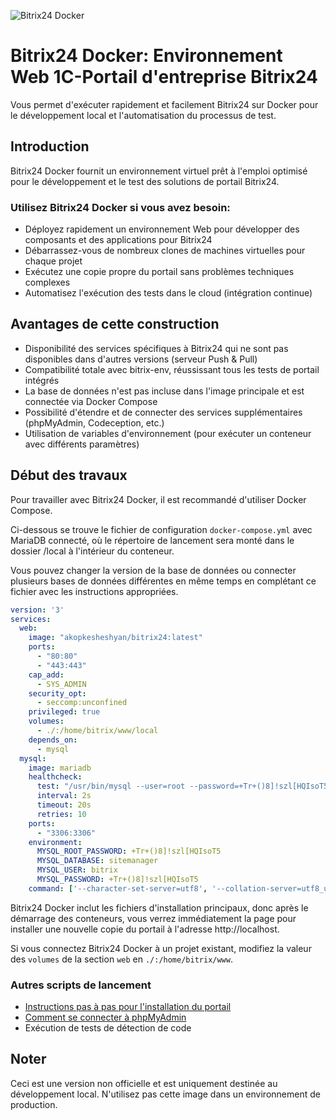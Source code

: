 ![Bitrix24 Docker](/docs/assets/bitrix24-docker-logo.png)

# Bitrix24 Docker: Environnement Web 1C-Portail d'entreprise Bitrix24

Vous permet d'exécuter rapidement et facilement Bitrix24 sur Docker pour le développement local et l'automatisation du processus de test.

## Introduction

Bitrix24 Docker fournit un environnement virtuel prêt à l'emploi optimisé pour le développement et le test des solutions de portail Bitrix24.

### Utilisez Bitrix24 Docker si vous avez besoin:

- Déployez rapidement un environnement Web pour développer des composants et des applications pour Bitrix24
- Débarrassez-vous de nombreux clones de machines virtuelles pour chaque projet
- Exécutez une copie propre du portail sans problèmes techniques complexes
- Automatisez l'exécution des tests dans le cloud (intégration continue)

## Avantages de cette construction

- Disponibilité des services spécifiques à Bitrix24 qui ne sont pas disponibles dans d'autres versions (serveur Push & Pull)
- Compatibilité totale avec bitrix-env, réussissant tous les tests de portail intégrés
- La base de données n'est pas incluse dans l'image principale et est connectée via Docker Compose
- Possibilité d'étendre et de connecter des services supplémentaires (phpMyAdmin, Codeception, etc.)
- Utilisation de variables d'environnement (pour exécuter un conteneur avec différents paramètres)

## Début des travaux

Pour travailler avec Bitrix24 Docker, il est recommandé d'utiliser Docker Compose. 

Ci-dessous se trouve le fichier de configuration `docker-compose.yml` avec MariaDB connecté, où le répertoire de lancement sera monté dans le dossier /local à l'intérieur du conteneur.

Vous pouvez changer la version de la base de données ou connecter plusieurs bases de données différentes en même temps en complétant ce fichier avec les instructions appropriées.

```yml
version: '3'
services:
  web:
    image: "akopkesheshyan/bitrix24:latest"
    ports:
      - "80:80"
      - "443:443"
    cap_add:
      - SYS_ADMIN 
    security_opt:
      - seccomp:unconfined
    privileged: true
    volumes:
      - ./:/home/bitrix/www/local
    depends_on:
      - mysql
  mysql:
    image: mariadb
    healthcheck:
      test: "/usr/bin/mysql --user=root --password=+Tr+()8]!szl[HQIsoT5 --execute \"SHOW DATABASES;\""
      interval: 2s
      timeout: 20s
      retries: 10
    ports:
      - "3306:3306"
    environment:
      MYSQL_ROOT_PASSWORD: +Tr+()8]!szl[HQIsoT5
      MYSQL_DATABASE: sitemanager
      MYSQL_USER: bitrix
      MYSQL_PASSWORD: +Tr+()8]!szl[HQIsoT5
    command: ['--character-set-server=utf8', '--collation-server=utf8_unicode_ci', '--skip-character-set-client-handshake', '--sql-mode=']   
```

Bitrix24 Docker inclut les fichiers d'installation principaux, donc après le démarrage des conteneurs, vous verrez immédiatement la page pour installer une nouvelle copie du portail à l'adresse http://localhost. 

Si vous connectez Bitrix24 Docker à un projet existant, modifiez la valeur des `volumes` de la section `web` en `./:/home/bitrix/www`. 

### Autres scripts de lancement

- [Instructions pas à pas pour l'installation du portail](/docs/01-install-step-by-step.md)
- [Comment se connecter à phpMyAdmin](/docs/02-phpmyadmin-setup.md)
- Exécution de tests de détection de code

## Noter

Ceci est une version non officielle et est uniquement destinée au développement local. N'utilisez pas cette image dans un environnement de production.